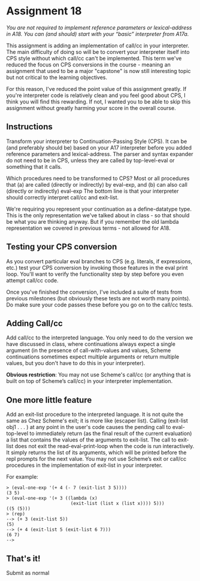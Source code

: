# Assignment 18

*You are not required to implement reference parameters or
lexical-address in A18.  You can (and should) start with your “basic”
interpreter from A17a.*

This assignment is adding an implementation of call/cc in your
interpreter.  The main difficulty of doing so will be to convert your
interpreter itself into CPS style without which call/cc can't be
implemented.  This term we've reduced the focus on CPS conversions in
the course - meaning an assignment that used to be a major "capstone"
is now still interesting topic but not critical to the learning
objectives.

For this reason, I've reduced the point value of this assignment
greatly.  If you're interpreter code is relatively clean and you feel
good about CPS, I think you will find this rewarding.  If not, I
wanted you to be able to skip this assignment without greatly harming
your score in the overall course.

## Instructions

Transform your interpreter to Continuation-Passing Style (CPS).  It
can be (and preferably should be) based on your A17 interpreter before
you added reference parameters and lexical-address.  The parser and
syntax expander do not need to be in CPS, unless they are called by
top-level-eval or something that it calls.

Which procedures need to be transformed to CPS?  Most or all procedures that 
    (a) are called (directly or indirectly) by eval-exp, and 
    (b) can also call (directly or indirectly) eval-exp
The bottom line is that your interpreter should correctly interpret call/cc and exit-list.  

We're requiring you represent your continuation as a define-datatype
type.  This is the only representation we've talked about in class -
so that should be what you are thinking anyway.  But if you remember
the old lambda representation we covered in previous terms - not
allowed for A18.

## Testing your CPS conversion

As you convert particular eval branches to CPS (e.g. literals, if
expressions, etc.) test your CPS conversion by invoking those features
in the eval print loop.  You'll want to verify the functionality step
by step before you even attempt call/cc code.

Once you've finished the conversion, I've included a suite of tests
from previous milestones (but obviously these tests are not worth many
points).  Do make sure your code passes these before you go on to the
call/cc tests.

## Adding Call/cc

Add call/cc to the interpreted language.  You only need to do the version we have discussed in class, where continuations always expect a single argument (in the presence of call-with-values and values, Scheme continuations sometimes expect multiple arguments or return multiple values, but you don't have to do this in your interpreter).  

**Obvious restriction**: You may not use Scheme's call/cc (or anything
that is built on top of Scheme’s call/cc) in your interpreter
implementation.

## One more little feature

Add an exit-list procedure to the interpreted language. It is not
quite the same as Chez Scheme's exit; it is more like (escaper list).
Calling (exit-list obj1 . . . ) at any point in the user's code causes
the pending call to eval-top-level to immediately return (as the final
result of the current evaluation) a list that contains the values of
the arguments to exit-list.  The call to exit-list does not exit the
read-eval-print-loop when the code is run interactively.  It simply
returns the list of its arguments, which will be printed before the
repl prompts for the next value.  You may not use Scheme’s exit or
call/cc procedures in the implementation of exit-list in your
interpreter.

For example:

    > (eval-one-exp '(+ 4 (- 7 (exit-list 3 5))))
    (3 5) 
    > (eval-one-exp '(+ 3 ((lambda (x) 
                            (exit-list (list x (list x)))) 5)))
    ((5 (5)))
    > (rep)
    --> (+ 3 (exit-list 5))
    (5)
    --> (+ 4 (exit-list 5 (exit-list 6 7)))                                                     
    (6 7)
    -->

## That's it!

Submit as normal
